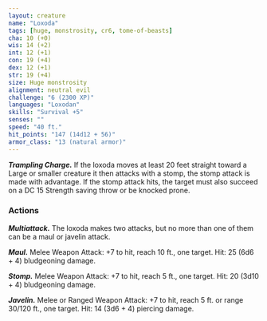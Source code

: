 ```yaml
---
layout: creature
name: "Loxoda"
tags: [huge, monstrosity, cr6, tome-of-beasts]
cha: 10 (+0)
wis: 14 (+2)
int: 12 (+1)
con: 19 (+4)
dex: 12 (+1)
str: 19 (+4)
size: Huge monstrosity
alignment: neutral evil
challenge: "6 (2300 XP)"
languages: "Loxodan"
skills: "Survival +5"
senses: ""
speed: "40 ft."
hit_points: "147 (14d12 + 56)"
armor_class: "13 (natural armor)"
---
```


***Trampling Charge.*** If the loxoda moves at least 20 feet straight toward a Large or smaller creature it then attacks with a stomp, the stomp attack is made with advantage. If the stomp attack hits, the target must also succeed on a DC 15 Strength saving throw or be knocked prone.

### Actions

***Multiattack.*** The loxoda makes two attacks, but no more than one of them can be a maul or javelin attack.

***Maul.*** Melee Weapon Attack: +7 to hit, reach 10 ft., one target. Hit: 25 (6d6 + 4) bludgeoning damage.

***Stomp.*** Melee Weapon Attack: +7 to hit, reach 5 ft., one target. Hit: 20 (3d10 + 4) bludgeoning damage.

***Javelin.*** Melee or Ranged Weapon Attack: +7 to hit, reach 5 ft. or range 30/120 ft., one target. Hit: 14 (3d6 + 4) piercing damage.

